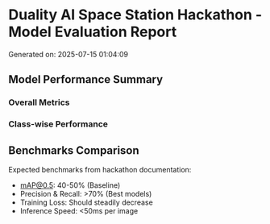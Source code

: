 
# Duality AI Space Station Hackathon - Model Evaluation Report
Generated on: 2025-07-15 01:04:09

## Model Performance Summary

### Overall Metrics

### Class-wise Performance

## Benchmarks Comparison
Expected benchmarks from hackathon documentation:
- mAP@0.5: 40-50% (Baseline)
- Precision & Recall: >70% (Best models)
- Training Loss: Should steadily decrease
- Inference Speed: <50ms per image
